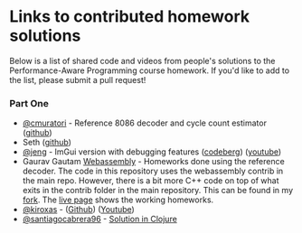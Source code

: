 # Links to contributed homework solutions

Below is a list of shared code and videos from people's solutions to the Performance-Aware Programming course homework. If you'd like to add to the list, please submit a pull request!

### Part One

* [@cmuratori](https://github.com/cmuratori) - Reference 8086 decoder and cycle count estimator ([github](https://github.com/cmuratori/computer_enhance/tree/main/perfaware/sim86))
* Seth ([github](https://github.com/SethArchambault/Performance-Aware-Programming))
* [@jeng](https://github.com/jeng) - ImGui version with debugging features ([codeberg](https://codeberg.org/jeng/Sim8088)) ([youtube](https://youtu.be/KOn6WozGtVk))
* Gaurav Gautam [Webassembly](https://github.com/gautam1168/gautam1168.github.io/tree/main/Part10-8086) - Homeworks done using the reference decoder. The code in this repository uses the webassembly contrib in the main repo. However, there is a bit more C++ code on top of what exits in the contrib folder in the main repository. This can be found in my [fork](https://github.com/gautam1168/computer_enhance/tree/wasm). The [live page](https://gautam1168.github.io/Part10-8086/index.html) shows the working homeworks.
* [@kiroxas](https://github.com/kiroxas) - ([Github](https://github.com/kiroxas/ComputerEnhance/tree/main)) ([Youtube](https://youtu.be/-OW_lgkXy2k))
* [@santiagocabrera96](https://github.com/santiagocabrera96) - [Solution in Clojure](https://github.com/santiagocabrera96/computer-enhance)
